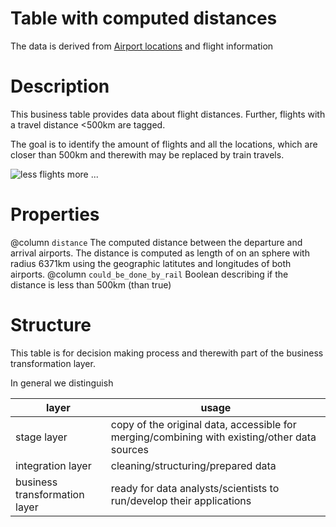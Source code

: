 
# Table with computed distances
The data is derived from [Airport locations](#/dataObjects/int_airports) and flight information


# Description
This business table provides data about flight distances.
Further, flights with a travel distance <500km are tagged. 

The goal is to identify the amount of flights and all the locations, which are closer than 500km and therewith may be replaced by train travels. 

![less flights more ...](description/dataObjects/train.png)

# Properties

@column `distance` The computed distance between the departure and arrival airports. The distance is computed as length of on an sphere with radius 6371km using the geographic latitutes and longitudes of both airports.
@column `could_be_done_by_rail` Boolean describing if the distance is less than 500km (than true)

# Structure

This table is for decision making process and therewith part of the business transformation layer. 

In general we distinguish

| layer | usage |
|-------|-------|
| stage layer | copy of the original data, accessible for merging/combining with existing/other data sources |
| integration layer | cleaning/structuring/prepared data |
| business transformation layer | ready for data analysts/scientists to run/develop their applications |
